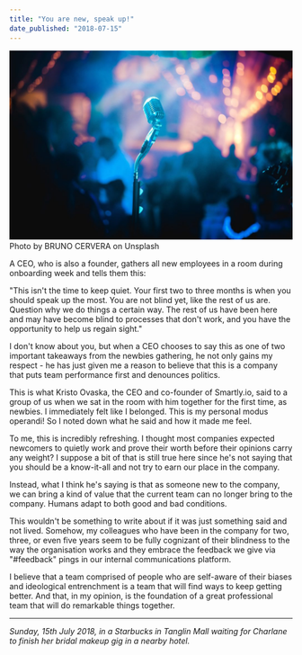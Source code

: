 ```yaml
---
title: "You are new, speak up!"
date_published: "2018-07-15"
---
```


![speak up nick ang blog](images/bruno-cervera-408707-unsplash-1024x684.jpg) Photo by BRUNO CERVERA on Unsplash

A CEO, who is also a founder, gathers all new employees in a room during onboarding week and tells them this:

"This isn't the time to keep quiet. Your first two to three months is when you should speak up the most. You are not blind yet, like the rest of us are. Question why we do things a certain way. The rest of us have been here and may have become blind to processes that don't work, and you have the opportunity to help us regain sight."

I don't know about you, but when a CEO chooses to say this as one of two important takeaways from the newbies gathering, he not only gains my respect - he has just given me a reason to believe that this is a company that puts team performance first and denounces politics.

This is what Kristo Ovaska, the CEO and co-founder of Smartly.io, said to a group of us when we sat in the room with him together for the first time, as newbies. I immediately felt like I belonged. This is my personal modus operandi! So I noted down what he said and how it made me feel.

To me, this is incredibly refreshing. I thought most companies expected newcomers to quietly work and prove their worth before their opinions carry any weight? I suppose a bit of that is still true here since he's not saying that you should be a know-it-all and not try to earn our place in the company.

Instead, what I think he's saying is that as someone new to the company, we can bring a kind of value that the current team can no longer bring to the company. Humans adapt to both good and bad conditions.

This wouldn't be something to write about if it was just something said and not lived. Somehow, my colleagues who have been in the company for two, three, or even five years seem to be fully cognizant of their blindness to the way the organisation works and they embrace the feedback we give via "#feedback" pings in our internal communications platform.

I believe that a team comprised of people who are self-aware of their biases and ideological entrenchment is a team that will find ways to keep getting better. And that, in my opinion, is the foundation of a great professional team that will do remarkable things together.

* * *

_Sunday, 15th July 2018, in a Starbucks in Tanglin Mall waiting for Charlane to finish her bridal makeup gig in a nearby hotel._
